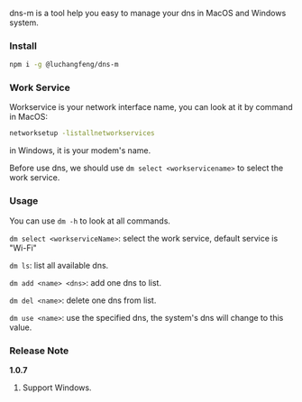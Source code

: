 dns-m is a tool help you easy to manage your dns in MacOS and Windows system.

### Install
```bash
npm i -g @luchangfeng/dns-m
```

### Work Service
Workservice is your network interface name, you can look at it by command in MacOS:
```bash
networksetup -listallnetworkservices
```

in Windows, it is your modem's name.

Before use dns, we should use `dm select <workservicename>` to select the work service.


### Usage
You can use `dm -h` to look at all commands.

`dm select <workserviceName>`: select the work service, default service is "Wi-Fi"

`dm ls`: list all available dns.

`dm add <name> <dns>`: add one dns to list.

`dm del <name>`: delete one dns from list.

`dm use <name>`: use the specified dns, the system's dns will change to this value.


### Release Note

**1.0.7**
1. Support Windows.
